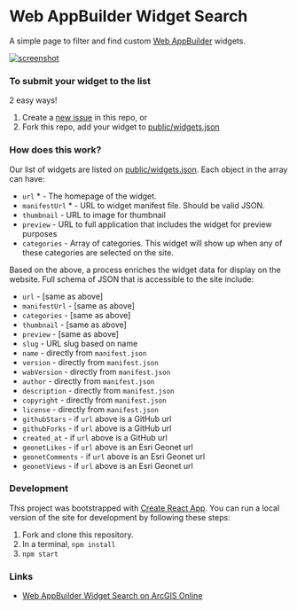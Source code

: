 # Web AppBuilder Widget Search
A simple page to filter and find custom [Web AppBuilder](https://developers.arcgis.com/web-appbuilder/) widgets. 

[![screenshot](https://i.imgur.com/sc9YTC2.png)](https://web-appbuilder-widget-search.surge.sh/)

### To submit your widget to the list

2 easy ways!

1. Create a [new issue](https://github.com/gavinr/wab-widget-search/issues/new) in this repo, or
2. Fork this repo, add your widget to [public/widgets.json](https://github.com/gavinr/wab-widget-search/blob/master/public/widgets.json)

### How does this work?

Our list of widgets are listed on [public/widgets.json](https://github.com/gavinr/wab-widget-search/blob/master/public/widgets.json). Each object in the array can have:

- `url` * - The homepage of the widget.
- `manifestUrl` * - URL to widget manifest file. Should be valid JSON.
- `thumbnail` - URL to image for thumbnail
- `preview` - URL to full application that includes the widget for preview purposes
- `categories` - Array of categories. This widget will show up when any of these categories are selected on the site.

Based on the above, a process enriches the widget data for display on the website. Full schema of JSON that is accessible to the site include:

- `url` - [same as above]
- `manifestUrl` - [same as above]
- `categories` - [same as above]
- `thumbnail` - [same as above]
- `preview` - [same as above]
- `slug` - URL slug based on name
- `name` - directly from `manifest.json`
- `version` - directly from `manifest.json`
- `wabVersion` - directly from `manifest.json`
- `author` - directly from `manifest.json`
- `description` - directly from `manifest.json`
- `copyright` - directly from `manifest.json`
- `license` - directly from `manifest.json`
- `githubStars` - if `url` above is a GitHub url
- `githubForks` - if `url` above is a GitHub url
- `created_at` - if `url` above is a GitHub url
- `geonetLikes` - if `url` above is an Esri Geonet url
- `geonetComments` - if `url` above is an Esri Geonet url
- `geonetViews` - if `url` above is an Esri Geonet url

### Development

This project was bootstrapped with [Create React App](https://github.com/facebook/create-react-app). You can run a local version of the site for development by following these steps:

1. Fork and clone this repository.
2. In a terminal, `npm install`
3. `npm start`


### Links

- [Web AppBuilder Widget Search on ArcGIS Online](https://www.arcgis.com/home/item.html?id=961cd43b032d4239b83aba605ac6553c)
